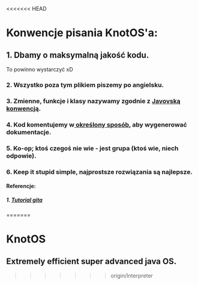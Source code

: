 <<<<<<< HEAD
# Konwencje pisania KnotOS'a:
## 1. Dbamy o maksymalną jakość kodu. 
To powinno wystarczyć xD
### 2. Wszystko poza tym plikiem piszemy po angielsku.
### 3. Zmienne, funkcje i klasy nazywamy zgodnie z [Javovską konwencją][1].
[1]: https://www.javatpoint.com/java-naming-conventions
### 4. Kod komentujemy w[ określony sposób,][2] aby wygenerować dokumentacje.
[2]: https://www.tutorialspoint.com/java/java_documentation.htm " określony sposób,"
### 5. Ko-op; ktoś czegoś nie wie - jest grupa (ktoś wie, niech odpowie).
### 6. Keep it stupid simple, najprostsze rozwiązania są najlepsze.
#### Referencje:
##### 1. [Tutorial gita][3]


[3]: https://www.youtube.com/watch?v=SWYqp7iY_Tc
=======
# KnotOS
## Extremely efficient super advanced java OS.
>>>>>>> origin/Interpreter
